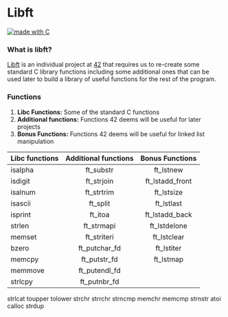 # Libft

[![made with C](https://forthebadge.com/images/badges/made-with-c.svg)](https://forthebadge.com)

### What is libft?

[Libft][1] is an individual project at [42][2] that requires us to re-create some standard C library functions including some additional ones that can be used later to build a library of useful functions for the rest of the program.

### Functions

1.  **Libc Functions:** Some of the standard C functions
2.  **Additional functions:** Functions 42 deems will be useful for later projects
3.  **Bonus Functions:** Functions 42 deems will be useful for linked list manipulation

Libc functions | Additional functions | Bonus Functions
:----------- | :-----------: | :-----------:
isalpha		| ft_substr	| ft_lstnew
isdigit		| ft_strjoin | ft_lstadd_front
isalnum   | ft_strtrim | ft_lstsize
isascii   | ft_split | ft_lstlast
isprint   | ft_itoa | ft_lstadd_back
strlen    | ft_strmapi | ft_lstdelone
memset    | ft_striteri | ft_lstclear
bzero     | ft_putchar_fd | ft_lstiter
memcpy    | ft_putstr_fd | ft_lstmap
memmove   | ft_putendl_fd
strlcpy   | ft_putnbr_fd
strlcat
toupper
tolower
strchr
strrchr
strncmp
memchr
memcmp
strnstr
atoi
calloc
strdup

[1]: https://github.com/callmeferre/Libft/blob/master/en.subject.pdf "Libft PDF"
[2]:https://www.42madrid.com/en/ "42 Madrid"
